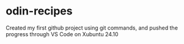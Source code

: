 # odin-recipes

Created my first github project using git commands, and pushed the progress through VS Code on Xubuntu 24.10